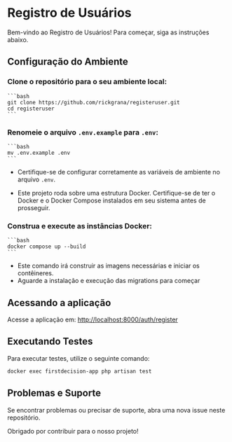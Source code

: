 # Registro de Usuários

Bem-vindo ao Registro de Usuários! Para começar, siga as instruções abaixo.

## Configuração do Ambiente

### **Clone o repositório para o seu ambiente local:**
    ```bash
    git clone https://github.com/rickgrana/registeruser.git
    cd registeruser
    ```

### **Renomeie o arquivo `.env.example` para `.env`:**
    ```bash
    mv .env.example .env
    ```

- Certifique-se de configurar corretamente as variáveis de ambiente no arquivo `.env`.

- Este projeto roda sobre uma estrutura Docker. 
Certifique-se de ter o Docker e o Docker Compose instalados em seu sistema antes de prosseguir.

### **Construa e execute as instâncias Docker:**
    ```bash
    docker compose up --build
    ```

- Este comando irá construir as imagens necessárias e iniciar os contêineres.
- Aguarde a instalação e execução das migrations para começar

## Acessando a aplicação
Acesse a aplicação em: [http://localhost:8000/auth/register](http://localhost:8000/auth/register)


## Executando Testes

Para executar testes, utilize o seguinte comando:
   ```bash
   docker exec firstdecision-app php artisan test
   ```


## Problemas e Suporte

Se encontrar problemas ou precisar de suporte, abra uma nova issue neste repositório.

Obrigado por contribuir para o nosso projeto!
